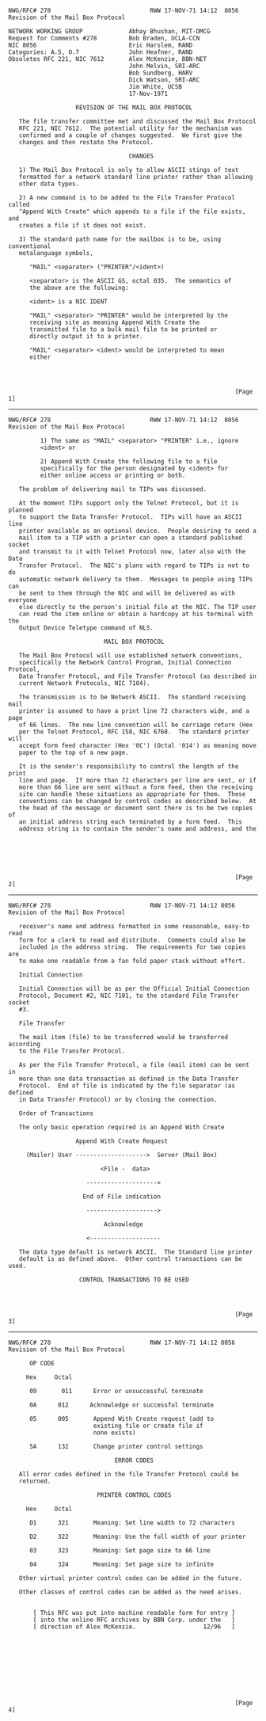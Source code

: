     NWG/RFC# 278                            RWW 17-NOV-71 14:12  8056
    Revision of the Mail Box Protocol

    NETWORK WORKING GROUP             Abhay Bhushan, MIT-DMCG
    Request for Comments #278         Bob Braden, UCLA-CCN
    NIC 8056                          Eric Harslem, RAND
    Categories: A.5, O.7              John Heafner, RAND
    Obsoletes RFC 221, NIC 7612       Alex McKenzie, BBN-NET
                                      John Melvin, SRI-ARC
                                      Bob Sundberg, HARV
                                      Dick Watson, SRI-ARC
                                      Jim White, UCSB
                                      17-Nov-1971

                       REVISION OF THE MAIL BOX PROTOCOL

       The file transfer committee met and discussed the Mail Box Protocol
       RFC 221, NIC 7612.  The potential utility for the mechanism was
       confirmed and a couple of changes suggested.  We first give the
       changes and then restate the Protocol.

                                      CHANGES

       1) The Mail Box Protocol is only to allow ASCII stings of text
       formatted for a network standard line printer rather than allowing
       other data types.

       2) A new command is to be added to the File Transfer Protocol called
       "Append With Create" which appends to a file if the file exists, and
       creates a file if it does not exist.

       3) The standard path name for the mailbox is to be, using conventional
       metalanguage symbols,

          "MAIL" <separator> ("PRINTER"/<ident>)

          <separator> is the ASCII GS, octal 035.  The semantics of
          the above are the following:

          <ident> is a NIC IDENT

          "MAIL" <separator> "PRINTER" would be interpreted by the
          receiving site as meaning Append With Create the
          transmitted file to a bulk mail file to be printed or
          directly output it to a printer.

          "MAIL" <separator> <ident> would be interpreted to mean
          either




                                                                    [Page 1]

------------------------------------------------------------------------

``` newpage
NWG/RFC# 278                            RWW 17-NOV-71 14:12  8056
Revision of the Mail Box Protocol

         1) The same as "MAIL" <separator> "PRINTER" i.e., ignore
         <ident> or

         2) Append With Create the following file to a file
         specifically for the person designated by <ident> for
         either online access or printing or both.

   The problem of delivering mail to TIPs was discussed.

   At the moment TIPs support only the Telnet Protocol, but it is planned
   to support the Data Transfer Protocol.  TIPs will have an ASCII line
   printer available as an optional device.  People desiring to send a
   mail item to a TIP with a printer can open a standard published socket
   and transmit to it with Telnet Protocol now, later also with the Data
   Transfer Protocol.  The NIC's plans with regard to TIPs is not to do
   automatic network delivery to them.  Messages to people using TIPs can
   be sent to them through the NIC and will be delivered as with everyone
   else directly to the person's initial file at the NIC. The TIP user
   can read the item online or obtain a hardcopy at his terminal with the
   Output Device Teletype command of NLS.

                           MAIL BOX PROTOCOL

   The Mail Box Protocol will use established network conventions,
   specifically the Network Control Program, Initial Connection Protocol,
   Data Transfer Protocol, and File Transfer Protocol (as described in
   current Network Protocols, NIC 7104).

   The transmission is to be Network ASCII.  The standard receiving mail
   printer is assumed to have a print line 72 characters wide, and a page
   of 66 lines.  The new line convention will be carriage return (Hex
   per the Telnet Protocol, RFC 158, NIC 6768.  The standard printer will
   accept form feed character (Hex '0C') (Octal '014') as meaning move
   paper to the top of a new page.

   It is the sender's responsibility to control the length of the print
   line and page.  If more than 72 characters per line are sent, or if
   more than 66 line are sent without a form feed, then the receiving
   site can handle these situations as appropriate for them.  These
   conventions can be changed by control codes as described below.  At
   the head of the message or document sent there is to be two copies of
   an initial address string each terminated by a form feed.  This
   address string is to contain the sender's name and address, and the






                                                                [Page 2]
```

------------------------------------------------------------------------

``` newpage
NWG/RFC# 278                            RWW 17-NOV-71 14:12 8056
Revision of the Mail Box Protocol

   receiver's name and address formatted in some reasonable, easy-to read
   form for a clerk to read and distribute.  Comments could also be
   included in the address string.  The requirements for two copies are
   to make one readable from a fan fold paper stack without effort.

   Initial Connection

   Initial Connection will be as per the Official Initial Connection
   Protocol, Document #2, NIC 7101, to the standard File Transfer socket
   #3.

   File Transfer

   The mail item (file) to be transferred would be transferred according
   to the File Transfer Protocol.

   As per the File Transfer Protocol, a file (mail item) can be sent in
   more than one data transaction as defined in the Data Transfer
   Protocol.  End of file is indicated by the file separator (as defined
   in Data Transfer Protocol) or by closing the connection.

   Order of Transactions

   The only basic operation required is an Append With Create

                   Append With Create Request

     (Mailer) User -------------------->  Server (Mail Box)

                          <File -  data>

                      -------------------->

                     End of File indication

                      -------------------->

                           Acknowledge

                      <--------------------

   The data type default is network ASCII.  The Standard line printer
   default is as defined above.  Other control transactions can be used.

                    CONTROL TRANSACTIONS TO BE USED




                                                                [Page 3]
```

------------------------------------------------------------------------

``` newpage
NWG/RFC# 278                            RWW 17-NOV-71 14:12 8056
Revision of the Mail Box Protocol

      OP CODE

     Hex     Octal

      09       011      Error or unsuccessful terminate

      0A      012      Acknowledge or successful terminate

      05      005       Append With Create request (add to
                        existing file or create file if
                        none exists)

      5A      132       Change printer control settings

                              ERROR CODES

   All error codes defined in the file Transfer Protocol could be
   returned.

                         PRINTER CONTROL CODES

     Hex     Octal

      D1      321       Meaning: Set line width to 72 characters

      D2      322       Meaning: Use the full width of your printer

      03      323       Meaning: Set page size to 66 line

      04      324       Meaning: Set page size to infinite

   Other virtual printer control codes can be added in the future.

   Other classes of control codes can be added as the need arises.


       [ This RFC was put into machine readable form for entry ]
       [ into the online RFC archives by BBN Corp. under the   ]
       [ direction of Alex McKenzie.                   12/96   ]










                                                                [Page 4]
```
